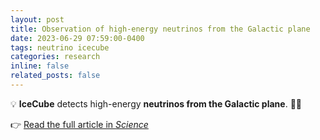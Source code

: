 ```yaml
---
layout: post
title: Observation of high-energy neutrinos from the Galactic plane
date: 2023-06-29 07:59:00-0400
tags: neutrino icecube
categories: research
inline: false
related_posts: false
---
```


💡 **IceCube** detects high-energy **neutrinos from the Galactic plane**. 🌌🔭

👉 [Read the full article in *Science*](https://www.science.org/doi/10.1126/science.adc9818)

